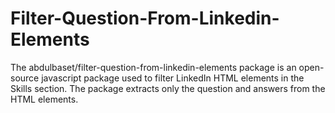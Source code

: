 # Filter-Question-From-Linkedin-Elements
 The abdulbaset/filter-question-from-linkedin-elements package is an open-source javascript package used to filter LinkedIn HTML elements in the Skills section. The package extracts only the question and answers from the HTML elements.
